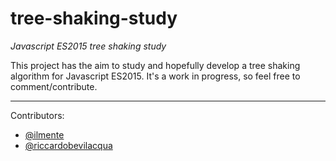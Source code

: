 # tree-shaking-study

*Javascript ES2015 tree shaking study*

This project has the aim to study and hopefully develop a tree shaking algorithm for Javascript ES2015. It's a work in progress, so feel free to comment/contribute.

---

Contributors: 
* [@ilmente](https://github.com/ilmente) 
* [@riccardobevilacqua](https://github.com/riccardobevilacqua)
